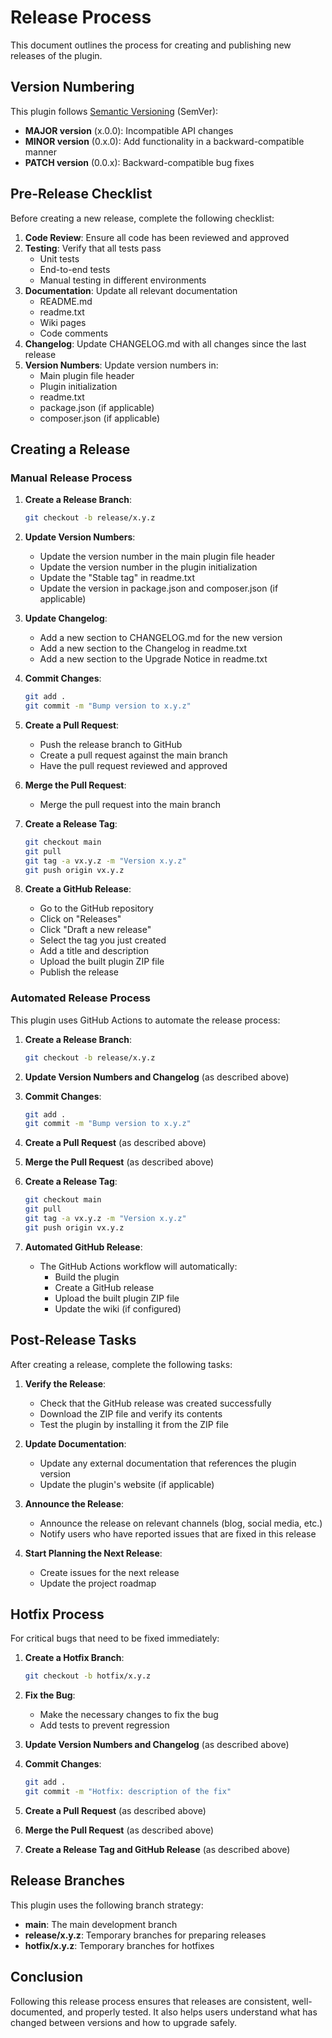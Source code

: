 # Release Process

This document outlines the process for creating and publishing new releases of the plugin.

## Version Numbering

This plugin follows [Semantic Versioning](https://semver.org/) (SemVer):

- **MAJOR version** (x.0.0): Incompatible API changes
- **MINOR version** (0.x.0): Add functionality in a backward-compatible manner
- **PATCH version** (0.0.x): Backward-compatible bug fixes

## Pre-Release Checklist

Before creating a new release, complete the following checklist:

1. **Code Review**: Ensure all code has been reviewed and approved
2. **Testing**: Verify that all tests pass
   - Unit tests
   - End-to-end tests
   - Manual testing in different environments
3. **Documentation**: Update all relevant documentation
   - README.md
   - readme.txt
   - Wiki pages
   - Code comments
4. **Changelog**: Update CHANGELOG.md with all changes since the last release
5. **Version Numbers**: Update version numbers in:
   - Main plugin file header
   - Plugin initialization
   - readme.txt
   - package.json (if applicable)
   - composer.json (if applicable)

## Creating a Release

### Manual Release Process

1. **Create a Release Branch**:
   ```bash
   git checkout -b release/x.y.z
   ```

2. **Update Version Numbers**:
   - Update the version number in the main plugin file header
   - Update the version number in the plugin initialization
   - Update the "Stable tag" in readme.txt
   - Update the version in package.json and composer.json (if applicable)

3. **Update Changelog**:
   - Add a new section to CHANGELOG.md for the new version
   - Add a new section to the Changelog in readme.txt
   - Add a new section to the Upgrade Notice in readme.txt

4. **Commit Changes**:
   ```bash
   git add .
   git commit -m "Bump version to x.y.z"
   ```

5. **Create a Pull Request**:
   - Push the release branch to GitHub
   - Create a pull request against the main branch
   - Have the pull request reviewed and approved

6. **Merge the Pull Request**:
   - Merge the pull request into the main branch

7. **Create a Release Tag**:
   ```bash
   git checkout main
   git pull
   git tag -a vx.y.z -m "Version x.y.z"
   git push origin vx.y.z
   ```

8. **Create a GitHub Release**:
   - Go to the GitHub repository
   - Click on "Releases"
   - Click "Draft a new release"
   - Select the tag you just created
   - Add a title and description
   - Upload the built plugin ZIP file
   - Publish the release

### Automated Release Process

This plugin uses GitHub Actions to automate the release process:

1. **Create a Release Branch**:
   ```bash
   git checkout -b release/x.y.z
   ```

2. **Update Version Numbers and Changelog** (as described above)

3. **Commit Changes**:
   ```bash
   git add .
   git commit -m "Bump version to x.y.z"
   ```

4. **Create a Pull Request** (as described above)

5. **Merge the Pull Request** (as described above)

6. **Create a Release Tag**:
   ```bash
   git checkout main
   git pull
   git tag -a vx.y.z -m "Version x.y.z"
   git push origin vx.y.z
   ```

7. **Automated GitHub Release**:
   - The GitHub Actions workflow will automatically:
     - Build the plugin
     - Create a GitHub release
     - Upload the built plugin ZIP file
     - Update the wiki (if configured)

## Post-Release Tasks

After creating a release, complete the following tasks:

1. **Verify the Release**:
   - Check that the GitHub release was created successfully
   - Download the ZIP file and verify its contents
   - Test the plugin by installing it from the ZIP file

2. **Update Documentation**:
   - Update any external documentation that references the plugin version
   - Update the plugin's website (if applicable)

3. **Announce the Release**:
   - Announce the release on relevant channels (blog, social media, etc.)
   - Notify users who have reported issues that are fixed in this release

4. **Start Planning the Next Release**:
   - Create issues for the next release
   - Update the project roadmap

## Hotfix Process

For critical bugs that need to be fixed immediately:

1. **Create a Hotfix Branch**:
   ```bash
   git checkout -b hotfix/x.y.z
   ```

2. **Fix the Bug**:
   - Make the necessary changes to fix the bug
   - Add tests to prevent regression

3. **Update Version Numbers and Changelog** (as described above)

4. **Commit Changes**:
   ```bash
   git add .
   git commit -m "Hotfix: description of the fix"
   ```

5. **Create a Pull Request** (as described above)

6. **Merge the Pull Request** (as described above)

7. **Create a Release Tag and GitHub Release** (as described above)

## Release Branches

This plugin uses the following branch strategy:

- **main**: The main development branch
- **release/x.y.z**: Temporary branches for preparing releases
- **hotfix/x.y.z**: Temporary branches for hotfixes

## Conclusion

Following this release process ensures that releases are consistent, well-documented, and properly tested. It also helps users understand what has changed between versions and how to upgrade safely.
